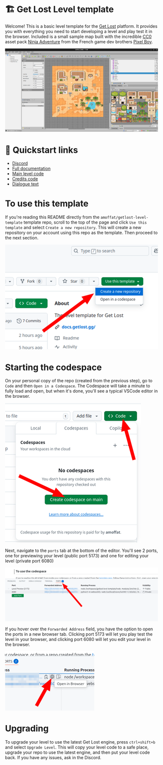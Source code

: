 # 🏗️ Get Lost Level template

Welcome! This is a basic level template for the [Get Lost](https://x.com/GetLostTheGame) platform. It provides you with everything you need to start developing a level and play test it in the browser. Included is a small sample map built with the incredible [CC0](https://creativecommons.org/public-domain/cc0/) asset pack [Ninja Adventure](https://pixel-boy.itch.io/ninja-adventure-asset-pack) from the French game dev brothers [Pixel Boy](https://x.com/2Pblog1).

![Tiled preview](./docs/img/tiled-preview.png)

# 🔗 Quickstart links

- [Discord](https://discord.gg/v4AAezkSEu)
- [Full documentation](https://docs.getlost.gg/latest/)
- [Main level code](./level/code/main.ts)
- [Credits code](./level/code/card.ts)
- [Dialogue text](./level/code/strings.ts)

# To use this template

If you're reading this README directly from the `amoffat/getlost-level-template` template repo, scroll to the top of the page and click `Use this template` and select `Create a new repository`. This will create a new repository on your account using this repo as the template. Then proceed to the next section.

![Create codespace](./docs/img/create-codespace.png)

# Starting the codespace

On your personal copy of the repo (created from the previous step), go to `Code` and then `Open in a Codespace`. The Codespace will take a minute to fully load and open, but when it's done, you'll see a typical VSCode editor in the browser.

![Open codespace](./docs/img/open-in-codespace.png)

Next, navigate to the `ports` tab at the bottom of the editor. You'll see 2 ports, one for previewing your level (public port 5173) and one for editing your level (private port 6080)

![Ports](./docs/img/ports.png)

If you hover over the `Forwarded Address` field, you have the option to open the ports in a new browser tab. Clicking port 5173 will let you play test the level in your browser, and clicking port 6080 will let you edit your level in the browser.

![Open in Browser](./docs/img/open-browser.png)

# Upgrading

To upgrade your level to use the latest Get Lost engine, press `ctrl+shift+b` and select `Upgrade Level`. This will copy your level code to a safe place, upgrade your repo to use the latest engine, and then put your level code back. If you have any issues, ask in the Discord.
